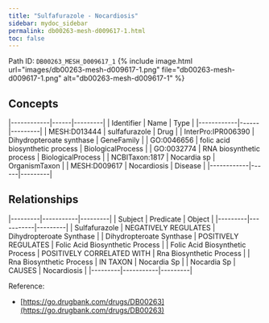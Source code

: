 ```yaml
---
title: "Sulfafurazole - Nocardiosis"
sidebar: mydoc_sidebar
permalink: db00263-mesh-d009617-1.html
toc: false 
---
```



Path ID: `DB00263_MESH_D009617_1`
{% include image.html url="images/db00263-mesh-d009617-1.png" file="db00263-mesh-d009617-1.png" alt="db00263-mesh-d009617-1" %}

## Concepts

|------------|------|---------|
| Identifier | Name | Type    |
|------------|------|---------|
| MESH:D013444 | sulfafurazole | Drug |
| InterPro:IPR006390 | Dihydropteroate synthase | GeneFamily |
| GO:0046656 | folic acid biosynthetic process | BiologicalProcess |
| GO:0032774 | RNA biosynthetic process | BiologicalProcess |
| NCBITaxon:1817 | Nocardia sp | OrganismTaxon |
| MESH:D009617 | Nocardiosis | Disease |
|------------|------|---------|

## Relationships

|---------|-----------|---------|
| Subject | Predicate | Object  |
|---------|-----------|---------|
| Sulfafurazole | NEGATIVELY REGULATES | Dihydropteroate Synthase |
| Dihydropteroate Synthase | POSITIVELY REGULATES | Folic Acid Biosynthetic Process |
| Folic Acid Biosynthetic Process | POSITIVELY CORRELATED WITH | Rna Biosynthetic Process |
| Rna Biosynthetic Process | IN TAXON | Nocardia Sp |
| Nocardia Sp | CAUSES | Nocardiosis |
|---------|-----------|---------|

Reference: 
  - [https://go.drugbank.com/drugs/DB00263](https://go.drugbank.com/drugs/DB00263)
